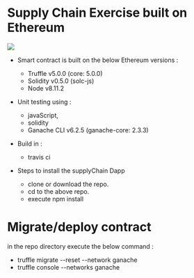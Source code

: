 # Supply Chain Exercise built on Ethereum
![](https://img.shields.io/npm/l:packageName.svg)

* Smart contract is built on the below Ethereum versions :
  * Truffle v5.0.0 (core: 5.0.0)
  * Solidity v0.5.0 (solc-js)
  * Node v8.11.2


* Unit testing using :
  * javaScript,
  * solidity
  * Ganache CLI v6.2.5 (ganache-core: 2.3.3)

* Build in :
  * travis ci

* Steps to install the supplyChain Dapp
  * clone or download the repo.
  * cd to the above repo.
  * execute npm install

# Migrate/deploy contract
in the repo directory execute the below command :
  * truffle migrate --reset --network ganache
  * truffle console --networks ganache
